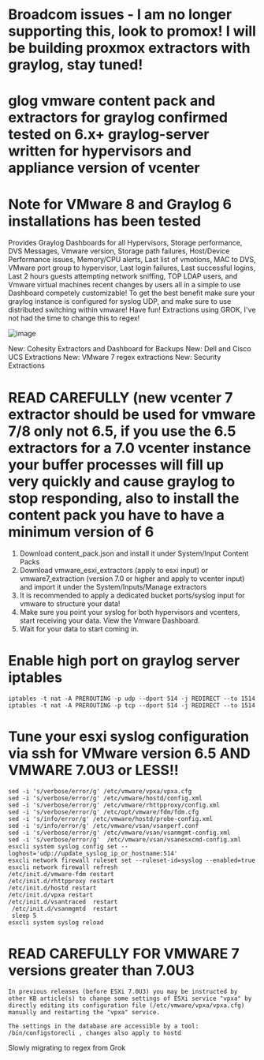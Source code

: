 # Broadcom issues - I am no longer supporting this, look to promox! I will be building proxmox extractors with graylog, stay tuned!
# glog vmware content pack and extractors for graylog confirmed tested on 6.x+ graylog-server written for hypervisors and appliance version of vcenter
# Note for VMware 8 and Graylog 6 installations has been tested  
Provides Graylog Dashboards for all Hypervisors, Storage performance, DVS Messages, Vmware version, Storage path failures, Host/Device Performance issues, Memory/CPU alerts, Last list of vmotions, MAC to DVS, VMware port group to hypervisor, Last login failures, Last successful logins, Last 2 hours guests attempting network sniffing, TOP LDAP users, and Vmware virtual machines recent changes by users all in a simple to use Dashboard competely customizable! To get the best benefit make sure your graylog instance is configured for syslog UDP, and make sure to use distributed switching within vmware! Have fun! Extractions using GROK, I've not had the time to change this to regex!

![image](https://github.com/dcecchino/glog/assets/17807052/5faea0fc-e406-4bf6-a753-d00704fdcbb2)


New: Cohesity Extractors and Dashboard for Backups 
New: Dell and Cisco UCS Extractions
New: VMware 7 regex extractions
New: Security Extractions 

# READ CAREFULLY (new vcenter 7 extractor should be used for vmware 7/8 only not 6.5, if you use the 6.5 extractors for a 7.0 vcenter instance your buffer processes will fill up very quickly and cause graylog to stop responding, also to install the content pack you have to have a minimum version of 6

1. Download content_pack.json and install it under System/Input Content Packs
2. Download vmware_esxi_extractors (apply to esxi input) or vmware7_extraction (version 7.0 or higher and apply to vcenter input) and import it under the System/Inputs/Manage extractors 
3. It is recommended to apply a dedicated bucket ports/syslog input for vmware to structure your data!
4. Make sure you point your syslog for both hypervisors and vcenters, start receiving your data. View the Vmware Dashboard.
5. Wait for your data to start coming in. 

# Enable high port on graylog server iptables 

```
iptables -t nat -A PREROUTING -p udp --dport 514 -j REDIRECT --to 1514
iptables -t nat -A PREROUTING -p tcp --dport 514 -j REDIRECT --to 1514
```


# Tune your esxi syslog configuration via ssh for VMware version 6.5 AND VMWARE 7.0U3 or LESS!!

```
sed -i 's/verbose/error/g' /etc/vmware/vpxa/vpxa.cfg
sed -i 's/verbose/error/g' /etc/vmware/hostd/config.xml
sed -i 's/verbose/error/g' /etc/vmware/rhttpproxy/config.xml 
sed -i 's/verbose/error/g' /etc/opt/vmware/fdm/fdm.cfg  
sed -i 's/info/error/g' /etc/vmware/hostd/probe-config.xml
sed -i 's/info/error/g' /etc/vmware/vsan/vsanperf.conf 
sed -i 's/verbose/error/g' /etc/vmware/vsan/vsanmgmt-config.xml
sed -i 's/verbose/error/g'  /etc/vmware/vsan/vsanesxcmd-config.xml    
esxcli system syslog config set --loghost='udp://update_syslog_ip_or_hostname:514'
esxcli network firewall ruleset set --ruleset-id=syslog --enabled=true
esxcli network firewall refresh
/etc/init.d/vmware-fdm restart
/etc/init.d/rhttpproxy restart
/etc/init.d/hostd restart
/etc/init.d/vpxa restart
/etc/init.d/vsantraced  restart
 /etc/init.d/vsanmgmtd  restart
 sleep 5
esxcli system syslog reload 
```
# READ CAREFULLY FOR VMWARE 7 versions greater than 7.0U3 
```
In previous releases (before ESXi 7.0U3) you may be instructed by other KB article(s) to change some settings of ESXi service "vpxa" by directly editing its configuration file (/etc/vmware/vpxa/vpxa.cfg) manually and restarting the "vpxa" service.

The settings in the database are accessible by a tool: /bin/configstorecli , changes also apply to hostd 
```



Slowly migrating to regex from Grok 


